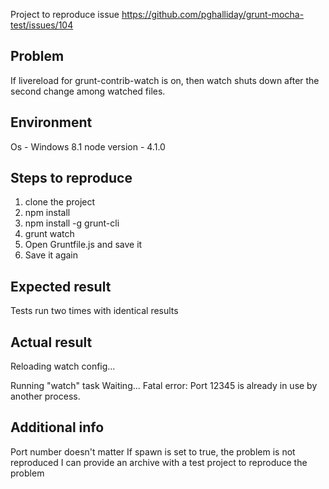 Project to reproduce issue https://github.com/pghalliday/grunt-mocha-test/issues/104

Problem
----------
If livereload for grunt-contrib-watch is on, then watch shuts down after the second change among watched files.

Environment
---------------
Os - Windows 8.1
node version - 4.1.0

Steps to reproduce
------------------------
1. clone the project
2. npm install
3. npm install -g grunt-cli 
4. grunt watch
5. Open Gruntfile.js and save it
6. Save it again

Expected result
-------------------
Tests run two times with identical results

Actual result
----------------

Reloading watch config...

Running "watch" task
Waiting...
Fatal error: Port 12345 is already in use by another process.

Additional info
-----------------
Port number doesn't matter
If spawn is set to true, the problem is not reproduced
I can provide an archive with a test project to reproduce the problem

